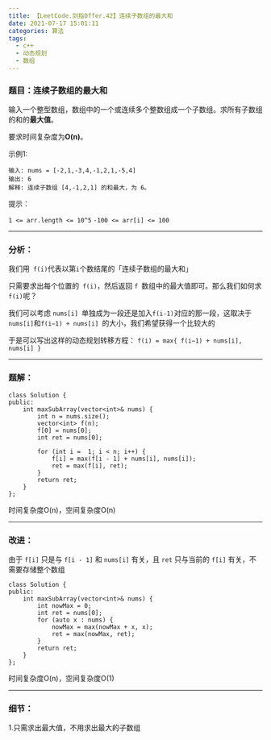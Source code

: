```yaml
---
title: 【LeetCode.剑指Offer.42】连续子数组的最大和
date: 2021-07-17 15:01:11
categories: 算法
tags:
  - c++
  - 动态规划
  - 数组
---
```






### 	题目：连续子数组的最大和

输入一个整型数组，数组中的一个或连续多个整数组成一个子数组。求所有子数组的和的**最大值**。

要求时间复杂度为**O(n)**。

 

示例1:

```
输入: nums = [-2,1,-3,4,-1,2,1,-5,4]
输出: 6
解释: 连续子数组 [4,-1,2,1] 的和最大，为 6。
```

<!--more-->

提示：

`1 <= arr.length <= 10^5`
`-100 <= arr[i] <= 100`



---



### 分析：

我们用` f(i)`代表以第` i `个数结尾的「连续子数组的最大和」

只需要求出每个位置的` f(i)`，然后返回 `f `数组中的最大值即可。那么我们如何求` f(i) `呢？

我们可以考虑 `nums[i] `单独成为一段还是加入` f(i-1) `对应的那一段，这取决于` nums[i] `和`f(i−1) + nums[i] `的大小，我们希望获得一个比较大的

于是可以写出这样的动态规划转移方程：
`f(i) = max{ f(i−1) + nums[i], nums[i] }`



---



### 题解：

```
class Solution {
public:
    int maxSubArray(vector<int>& nums) {
        int n = nums.size();
        vector<int> f(n);
        f[0] = nums[0];
        int ret = nums[0];

        for (int i =  1; i < n; i++) {
            f[i] = max(f[i - 1] + nums[i], nums[i]);
            ret = max(f[i], ret);
        }
        return ret;
    }
};
```

时间复杂度O(n)，空间复杂度O(n)



---



### 改进：

由于 `f[i]` 只是与 `f[i - 1]` 和 `nums[i]` 有关，且 `ret` 只与当前的 `f[i]` 有关，不需要存储整个数组

```
class Solution {
public:
    int maxSubArray(vector<int>& nums) {
        int nowMax = 0;
        int ret = nums[0];
        for (auto x : nums) {
            nowMax = max(nowMax + x, x);
            ret = max(nowMax, ret);
        }
        return ret;
    }
};
```

时间复杂度O(n)，空间复杂度O(1)



---



### 细节：

1.只需求出最大值，不用求出最大的子数组

